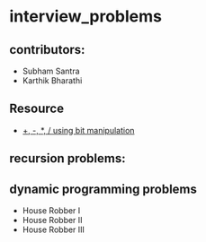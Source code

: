 # interview_problems

## contributors: 
 - Subham Santra
 - Karthik Bharathi

## Resource
 - [+, -, \*, / using bit manipulation](https://leetcode.com/problems/sum-of-two-integers/discuss/84290/Java-simple-easy-understand-solution-with-explanation)
 
## recursion problems:

## dynamic programming problems
 - House Robber I
 - House Robber II
 - House Robber III
